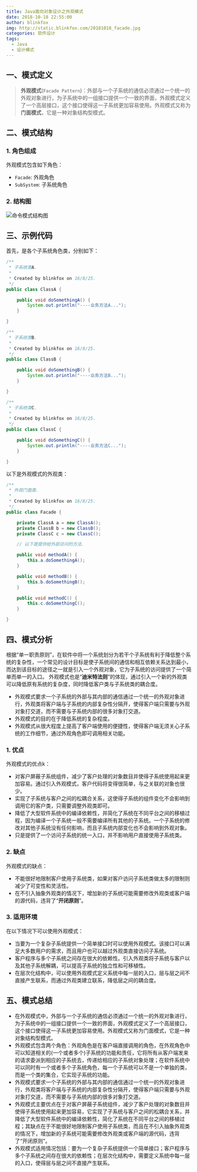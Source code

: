 ```yaml
---
title: Java面向对象设计之外观模式
date: 2018-10-18 22:55:00
author: blinkfox
img: http://static.blinkfox.com/20181018_facade.jpg
categories: 软件设计
tags:
  - Java
  - 设计模式
---
```


## 一、模式定义

> **外观模式**(`Facade Pattern`)：外部与一个子系统的通信必须通过一个统一的外观对象进行，为子系统中的一组接口提供一个一致的界面，外观模式定义了一个高层接口，这个接口使得这一子系统更加容易使用。外观模式又称为**门面模式**，它是一种对象结构型模式。

## 二、模式结构

### 1. 角色组成

外观模式包含如下角色：

- `Facade`: 外观角色
- `SubSystem`: 子系统角色

### 2. 结构图

![命令模式结构图][1]

## 三、示例代码

首先，是各个子系统角色类，分别如下：

```java
/**
 * 子系统类A.
 *
 * Created by blinkfox on 16/8/25.
 */
public class ClassA {

    public void doSomethingA() {
        System.out.println("----业务方法A...");
    }

}
```

```java
/**
 * 子系统类B.
 *
 * Created by blinkfox on 16/8/25.
 */
public class ClassB {

    public void doSomethingB() {
        System.out.println("----业务方法B...");
    }

}
```

```java
/**
 * 子系统类C.
 *
 * Created by blinkfox on 16/8/25.
 */
public class ClassC {

    public void doSomethingC() {
        System.out.println("----业务方法C...");
    }

}
```

以下是外观模式的外观类：

```java
/**
 * 外观门面类.
 *
 * Created by blinkfox on 16/8/25.
 */
public class Facade {

    private ClassA a = new ClassA();
    private ClassB b = new ClassB();
    private ClassC c = new ClassC();

    // 以下是提供给外部访问的方法.

    public void methodA() {
        this.a.doSomethingA();
    }

    public void methodB() {
        this.b.doSomethingB();
    }

    public void methodC() {
        this.c.doSomethingC();
    }

}
```

## 四、模式分析

根据“单一职责原则”，在软件中将一个系统划分为若干个子系统有利于降低整个系统的复杂性，一个常见的设计目标是使子系统间的通信和相互依赖关系达到最小，而达到该目标的途径之一就是引入一个外观对象，它为子系统的访问提供了一个简单而单一的入口。 外观模式也是“**迪米特法则**”的体现，通过引入一个新的外观类可以降低原有系统的复杂度，同时降低客户类与子系统类的耦合度。

- 外观模式要求一个子系统的外部与其内部的通信通过一个统一的外观对象进行，外观类将客户端与子系统的内部复杂性分隔开，使得客户端只需要与外观对象打交道，而不需要与子系统内部的很多对象打交道。
- 外观模式的目的在于降低系统的复杂程度。
- 外观模式从很大程度上提高了客户端使用的便捷性，使得客户端无须关心子系统的工作细节，通过外观角色即可调用相关功能。

### 1. 优点

外观模式的优点k：

- 对客户屏蔽子系统组件，减少了客户处理的对象数目并使得子系统使用起来更加容易。通过引入外观模式，客户代码将变得很简单，与之关联的对象也很少。
- 实现了子系统与客户之间的松耦合关系，这使得子系统的组件变化不会影响到调用它的客户类，只需要调整外观类即可。
- 降低了大型软件系统中的编译依赖性，并简化了系统在不同平台之间的移植过程，因为编译一个子系统一般不需要编译所有其他的子系统。一个子系统的修改对其他子系统没有任何影响，而且子系统内部变化也不会影响到外观对象。
- 只是提供了一个访问子系统的统一入口，并不影响用户直接使用子系统类。

### 2. 缺点

外观模式的缺点：

- 不能很好地限制客户使用子系统类，如果对客户访问子系统类做太多的限制则减少了可变性和灵活性。
- 在不引入抽象外观类的情况下，增加新的子系统可能需要修改外观类或客户端的源代码，违背了“**开闭原则**”。

### 3. 适用环境

在以下情况下可以使用外观模式：

- 当要为一个复杂子系统提供一个简单接口时可以使用外观模式。该接口可以满足大多数用户的需求，而且用户也可以越过外观类直接访问子系统。
- 客户程序与多个子系统之间存在很大的依赖性。引入外观类将子系统与客户以及其他子系统解耦，可以提高子系统的独立性和可移植性。
- 在层次化结构中，可以使用外观模式定义系统中每一层的入口，层与层之间不直接产生联系，而通过外观类建立联系，降低层之间的耦合度。

## 五、模式总结

- 在外观模式中，外部与一个子系统的通信必须通过一个统一的外观对象进行，为子系统中的一组接口提供一个一致的界面，外观模式定义了一个高层接口，这个接口使得这一子系统更加容易使用。外观模式又称为门面模式，它是一种对象结构型模式。
- 外观模式包含两个角色：外观角色是在客户端直接调用的角色，在外观角色中可以知道相关的(一个或者多个)子系统的功能和责任，它将所有从客户端发来的请求委派到相应的子系统去，传递给相应的子系统对象处理；在软件系统中可以同时有一个或者多个子系统角色，每一个子系统可以不是一个单独的类，而是一个类的集合，它实现子系统的功能。
- 外观模式要求一个子系统的外部与其内部的通信通过一个统一的外观对象进行，外观类将客户端与子系统的内部复杂性分隔开，使得客户端只需要与外观对象打交道，而不需要与子系统内部的很多对象打交道。
- 外观模式主要优点在于对客户屏蔽子系统组件，减少了客户处理的对象数目并使得子系统使用起来更加容易，它实现了子系统与客户之间的松耦合关系，并降低了大型软件系统中的编译依赖性，简化了系统在不同平台之间的移植过程；其缺点在于不能很好地限制客户使用子系统类，而且在不引入抽象外观类的情况下，增加新的子系统可能需要修改外观类或客户端的源代码，违背了“开闭原则”。
- 外观模式适用情况包括：要为一个复杂子系统提供一个简单接口；客户程序与多个子系统之间存在很大的依赖性；在层次化结构中，需要定义系统中每一层的入口，使得层与层之间不直接产生联系。

[1]: http://static.blinkfox.com/Facade.jpg